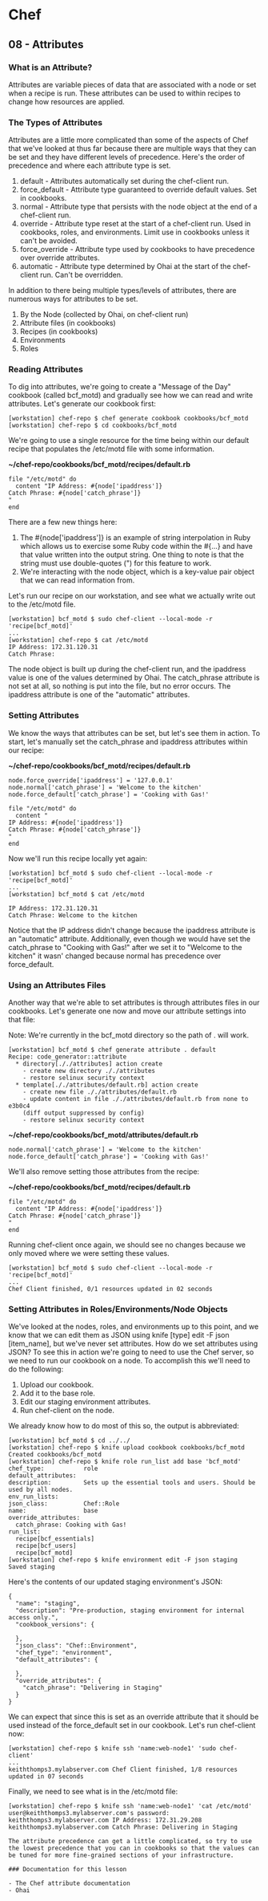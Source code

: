 # Chef

## 08 - Attributes

### What is an Attribute?

Attributes are variable pieces of data that are associated with a node or set when a recipe is run. These attributes can be used to within recipes to change how resources are applied.

### The Types of Attributes
Attributes are a little more complicated than some of the aspects of Chef that we've looked at thus far because there are multiple ways that they can be set and they have different levels of precedence. Here's the order of precedence and where each attribute type is set.

1. default - Attributes automatically set during the chef-client run.
2. force_default - Attribute type guaranteed to override default values. Set in cookbooks.
3. normal - Attribute type that persists with the node object at the end of a chef-client run.
4. override - Attribute type reset at the start of a chef-client run. Used in cookbooks, roles, and environments. Limit use in cookbooks unless it can't be avoided.
5. force_override - Attribute type used by cookbooks to have precedence over override attributes.
6. automatic - Attribute type determined by Ohai at the start of the chef-client run. Can't be overridden.

In addition to there being multiple types/levels of attributes, there are numerous ways for attributes to be set.

1. By the Node (collected by Ohai, on chef-client run)
2. Attribute files (in cookbooks)
3. Recipes (in cookbooks)
4. Environments
5. Roles

### Reading Attributes

To dig into attributes, we're going to create a "Message of the Day" cookbook (called bcf_motd) and gradually see how we can read and write attributes. Let's generate our cookbook first:

```
[workstation] chef-repo $ chef generate cookbook cookbooks/bcf_motd
[workstation] chef-repo $ cd cookbooks/bcf_motd
```

We're going to use a single resource for the time being within our default recipe that populates the /etc/motd file with some information.

**~/chef-repo/cookbooks/bcf_motd/recipes/default.rb**

```
file "/etc/motd" do
  content "IP Address: #{node['ipaddress']}
Catch Phrase: #{node['catch_phrase']}
"
end
```

There are a few new things here:

1. The #{node['ipaddress']} is an example of string interpolation in Ruby which allows us to exercise some Ruby code within the #{...} and have that value written into the output string. One thing to note is that the string must use double-quotes (") for this feature to work.
2. We're interacting with the node object, which is a key-value pair object that we can read information from.

Let's run our recipe on our workstation, and see what we actually write out to the /etc/motd file.

```
[workstation] bcf_motd $ sudo chef-client --local-mode -r 'recipe[bcf_motd]'
...
[workstation] chef-repo $ cat /etc/motd
IP Address: 172.31.120.31
Catch Phrase:
```

The node object is built up during the chef-client run, and the ipaddress value is one of the values determined by Ohai. The catch_phrase attribute is not set at all, so nothing is put into the file, but no error occurs. The ipaddress attribute is one of the "automatic" attributes.

### Setting Attributes

We know the ways that attributes can be set, but let's see them in action. To start, let's manually set the catch_phrase and ipaddress attributes within our recipe:

**~/chef-repo/cookbooks/bcf_motd/recipes/default.rb**

```
node.force_override['ipaddress'] = '127.0.0.1'
node.normal['catch_phrase'] = 'Welcome to the kitchen'
node.force_default['catch_phrase'] = 'Cooking with Gas!'

file "/etc/motd" do
  content "
IP Address: #{node['ipaddress']}
Catch Phrase: #{node['catch_phrase']}
"
end
```

Now we'll run this recipe locally yet again:

```
[workstation] bcf_motd $ sudo chef-client --local-mode -r 'recipe[bcf_motd]'
...
[workstation] bcf_motd $ cat /etc/motd

IP Address: 172.31.120.31
Catch Phrase: Welcome to the kitchen
```

Notice that the IP address didn't change because the ipaddress attribute is an "automatic" attribute. Additionally, even though we would have set the catch_phrase to "Cooking with Gas!" after we set it to "Welcome to the kitchen" it wasn' changed because normal has precedence over force_default.

### Using an Attributes Files

Another way that we're able to set attributes is through attributes files in our cookbooks. Let's generate one now and move our attribute settings into that file:

Note: We're currently in the bcf_motd directory so the path of . will work.

```
[workstation] bcf_motd $ chef generate attribute . default
Recipe: code_generator::attribute
  * directory[././attributes] action create
    - create new directory ././attributes
    - restore selinux security context
  * template[././attributes/default.rb] action create
    - create new file ././attributes/default.rb
    - update content in file ././attributes/default.rb from none to e3b0c4
    (diff output suppressed by config)
    - restore selinux security context
```

**~/chef-repo/cookbooks/bcf_motd/attributes/default.rb**

```
node.normal['catch_phrase'] = 'Welcome to the kitchen'
node.force_default['catch_phrase'] = 'Cooking with Gas!'
```

We'll also remove setting those attributes from the recipe:

**~/chef-repo/cookbooks/bcf_motd/recipes/default.rb**

```
file "/etc/motd" do
  content "IP Address: #{node['ipaddress']}
Catch Phrase: #{node['catch_phrase']}
"
end
```

Running chef-client once again, we should see no changes because we only moved where we were setting these values.

```
[workstation] bcf_motd $ sudo chef-client --local-mode -r 'recipe[bcf_motd]'
...
Chef Client finished, 0/1 resources updated in 02 seconds
```

### Setting Attributes in Roles/Environments/Node Objects

We've looked at the nodes, roles, and environments up to this point, and we know that we can edit them as JSON using knife [type] edit -F json [item_name], but we've never set attributes. How do we set attributes using JSON? To see this in action we're going to need to use the Chef server, so we need to run our cookbook on a node. To accomplish this we'll need to do the following:

1. Upload our cookbook.
2. Add it to the base role.
3. Edit our staging environment attributes.
4. Run chef-client on the node.

We already know how to do most of this so, the output is abbreviated:

```
[workstation] bcf_motd $ cd ../../
[workstation] chef-repo $ knife upload cookbook cookbooks/bcf_motd
Created cookbooks/bcf_motd
[workstation] chef-repo $ knife role run_list add base 'bcf_motd'
chef_type:           role
default_attributes:
description:         Sets up the essential tools and users. Should be used by all nodes.
env_run_lists:
json_class:          Chef::Role
name:                base
override_attributes:
  catch_phrase: Cooking with Gas!
run_list:
  recipe[bcf_essentials]
  recipe[bcf_users]
  recipe[bcf_motd]
[workstation] chef-repo $ knife environment edit -F json staging
Saved staging
```

Here's the contents of our updated staging environment's JSON:

```
{
  "name": "staging",
  "description": "Pre-production, staging environment for internal access only.",
  "cookbook_versions": {

  },
  "json_class": "Chef::Environment",
  "chef_type": "environment",
  "default_attributes": {

  },
  "override_attributes": {
    "catch_phrase": "Delivering in Staging"
  }
}
```

We can expect that since this is set as an override attribute that it should be used instead of the force_default set in our cookbook. Let's run chef-client now:

```
[workstation] chef-repo $ knife ssh 'name:web-node1' 'sudo chef-client'
...
keiththomps3.mylabserver.com Chef Client finished, 1/8 resources updated in 07 seconds
```

Finally, we need to see what is in the /etc/motd file:

```
[workstation] chef-repo $ knife ssh 'name:web-node1' 'cat /etc/motd'
user@keiththomps3.mylabserver.com's password:
keiththomps3.mylabserver.com IP Address: 172.31.29.208
keiththomps3.mylabserver.com Catch Phrase: Delivering in Staging

The attribute precedence can get a little complicated, so try to use the lowest precedence that you can in cookbooks so that the values can be tuned for more fine-grained sections of your infrastructure.

### Documentation for this lesson

- The Chef attribute documentation
- Ohai
```